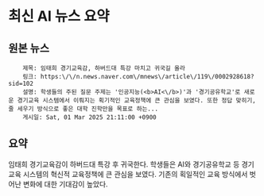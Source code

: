 # 최신 AI 뉴스 요약

## 원본 뉴스
		제목: 임태희 경기교육감, 하버드대 특강 마치고 귀국길 올라
		링크: https:\/\/n.news.naver.com\/mnews\/article\/119\/0002928618?sid=102
		설명: 학생들의 주된 질문 주제는 '인공지능(<b>AI<\/b>)'과 '경기공유학교'로 새로운 경기교육 시스템에서 이뤄지는 획기적인 교육정책에 큰 관심을 보였다. 또한 정답 맞히기, 줄 세우기 방식으로 좋은 대학 진학만을 목표로 하는... 
		게시일: Sat, 01 Mar 2025 21:11:00 +0900


## 요약
임태희 경기교육감이 하버드대 특강 후 귀국한다. 학생들은 AI와 경기공유학교 등 경기교육 시스템의 혁신적 교육정책에 큰 관심을 보였다. 기존의 획일적인 교육 방식에서 벗어난 변화에 대한 기대감이 높았다.
